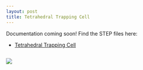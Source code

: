 ```yaml
---
layout: post
title: Tetrahedral Trapping Cell
---
```


Documentation coming soon! Find the STEP files here:

* [Tetrahedral Trapping Cell](https://github.com/m-k-S/openMOT/blob/master/cad/vacuum/MOTTetrahedralMirrorMount.step)

<figure style="display: inline-block;
  margin-left: auto;
  margin-right: auto;
  width: 40%;">
<img src="{{site.url}}/static/projects/mot/tetrahedron.png"/>
</figure>
